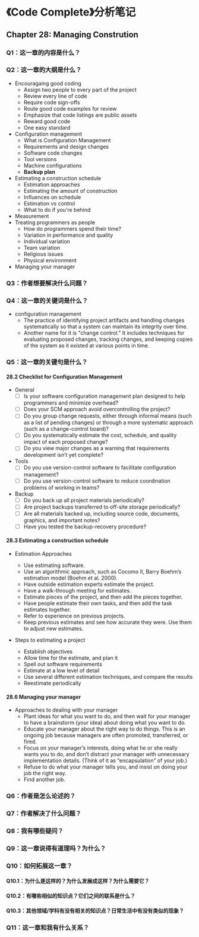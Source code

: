 # 《Code Complete》分析笔记

## Chapter 28: Managing Constrution

### Q1：这一章的内容是什么？

### Q2：这一章的大纲是什么？

- Encouragaing good coding
  - Assign two people to every part of the project
  - Review every line of code
  - Require code sign-offs
  - Route good code examples for review
  - Emphasize that code listings are public assets
  - Reward good code
  - One easy standard
- Configuration management
  - What is Configuration Management
  - Requirements and design changes
  - Software code changes
  - Tool versions
  - Machine configurations
  - **Backup plan**
- Estimating a construction schedule
  - Estimation approaches
  - Estimating the amount of construction
  - Influences on schedule
  - Estimation vs control
  - What to do if you're behind
- Measurement
- Treating programmers as people
  - How do programmers spend their time?
  - Variation in performance and quality
  - Individual variation
  - Team variation
  - Religious issues
  - Physical environment
- Managing your manager

### Q3：作者想要解决什么问题？

### Q4：这一章的关键词是什么？

- configuration management
  - The practice of identifying project artifacts and handling changes systematically
    so that a system can maintain its integrity over time.
  - Another name for it is "change control."
    It includes techniques for evaluating proposed changes, tracking changes,
    and keeping copies of the system as it existed at various points in time.

### Q5：这一章的关键句是什么？

#### 28.2 Checklist for Configuration Management

- General
  - [ ] Is your software configuration management plan designed to help programmers and minimize overhead?
  - [ ] Does your SCM approach avoid overcontrolling the project?
  - [ ] Do you group change requests, either through informal means (such as a list of pending changes)
        or through a more systematic approach (such as a change-control board)?
  - [ ] Do you systematically estimate the cost, schedule, and quality impact of each proposed change?
  - [ ] Do you view major changes as a warning that requirements development isn’t yet complete?

- Tools
  - [ ] Do you use version-control software to facilitate configuration management?
  - [ ] Do you use version-control software to reduce coordination problems of working in teams?

- Backup
  - [ ] Do you back up all project materials periodically?
  - [ ] Are project backups transferred to off-site storage periodically?
  - [ ] Are all materials backed up, including source code, documents, graphics, and important notes?
  - [ ] Have you tested the backup-recovery procedure?

#### 28.3 Estimating a construction schedule

- Estimation Approaches
  - Use estimating software.
  - Use an algorithmic approach, such as Cocomo II, Barry Boehm’s estimation model (Boehm et al. 2000).
  - Have outside estimation experts estimate the project.
  - Have a walk-through meeting for estimates.
  - Estimate pieces of the project, and then add the pieces together.
  - Have people estimate their own tasks, and then add the task estimates together.
  - Refer to experience on previous projects.
  - Keep previous estimates and see how accurate they were. Use them to adjust new estimates.

- Steps to estimating a project
  - Establish objectives
  - Allow time for the estimate, and plan it
  - Spell out software requirements
  - Estimate at a low level of detail
  - Use several different estimation techniques, and compare the results
  - Reestimate periodically

#### 28.6 Managing your manager

- Approaches to dealing with your manager
  - Plant ideas for what you want to do, and then wait for your manager
    to have a brainstorm (your idea) about doing what you want to do.
  - Educate your manager about the right way to do things.
    This is an ongoing job because managers are often promoted, transferred, or fired.
  - Focus on your manager’s interests, doing what he or she really wants you to do,
    and don’t distract your manager with unnecessary implementation details.
    (Think of it as “encapsulation” of your job.)
  - Refuse to do what your manager tells you, and insist on doing your job the right way.
  - Find another job.

### Q6：作者是怎么论述的？

### Q7：作者解决了什么问题？

### Q8：我有哪些疑问？

### Q9：这一章说得有道理吗？为什么？

### Q10：如何拓展这一章？

#### Q10.1：为什么是这样的？为什么发展成这样？为什么需要它？

#### Q10.2：有哪些相似的知识点？它们之间的联系是什么？

#### Q10.3：其他领域/学科有没有相关的知识点？日常生活中有没有类似的现象？

### Q11：这一章和我有什么关系？
